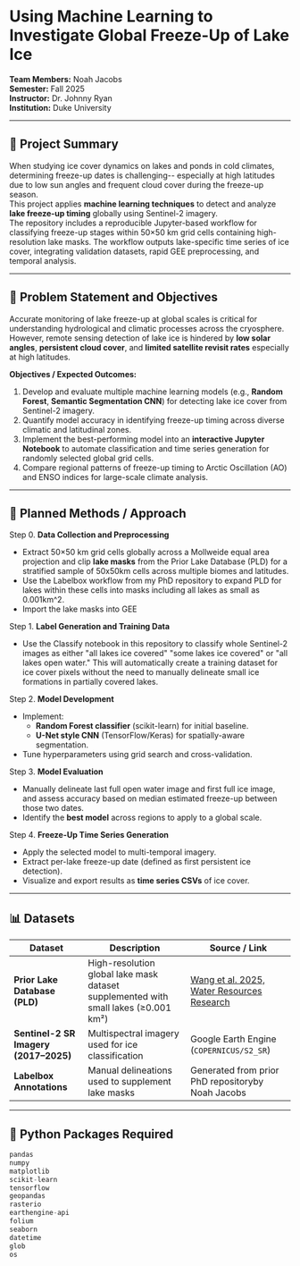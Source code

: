 # Using Machine Learning to Investigate Global Freeze-Up of Lake Ice

**Team Members:** Noah Jacobs  
**Semester:** Fall 2025  
**Instructor:** Dr. Johnny Ryan  
**Institution:** Duke University 

---

## 🧊 Project Summary
When studying ice cover dynamics on lakes and ponds in cold climates, determining freeze-up dates is challenging-- especially at high latitudes due to low sun angles and frequent cloud cover during the freeze-up season.  
This project applies **machine learning techniques** to detect and analyze **lake freeze-up timing** globally using Sentinel-2 imagery.  
The repository includes a reproducible Jupyter-based workflow for classifying freeze-up stages within 50×50 km grid cells containing high-resolution lake masks. The workflow outputs lake-specific time series of ice cover, integrating validation datasets, rapid GEE preprocessing, and temporal analysis.

---

## 🎯 Problem Statement and Objectives
Accurate monitoring of lake freeze-up at global scales is critical for understanding hydrological and climatic processes across the cryosphere. However, remote sensing detection of lake ice is hindered by **low solar angles**, **persistent cloud cover**, and **limited satellite revisit rates** especially at high latitudes.

**Objectives / Expected Outcomes:**
1. Develop and evaluate multiple machine learning models (e.g., **Random Forest**, **Semantic Segmentation CNN**) for detecting lake ice cover from Sentinel-2 imagery.  
2. Quantify model accuracy in identifying freeze-up timing across diverse climatic and latitudinal zones.  
3. Implement the best-performing model into an **interactive Jupyter Notebook** to automate classification and time series generation for randomly selected global grid cells.  
4. Compare regional patterns of freeze-up timing to Arctic Oscillation (AO) and ENSO indices for large-scale climate analysis.

---

## 🔎 Planned Methods / Approach

Step 0. **Data Collection and Preprocessing**
   - Extract 50×50 km grid cells globally across a Mollweide equal area projection and clip **lake masks** from the Prior Lake Database (PLD) for a stratified sample of 50x50km cells across multiple biomes and latitudes.
   - Use the Labelbox workflow from my PhD repository to expand PLD for lakes within these cells into masks including all lakes as small as 0.001km^2.
   - Import the lake masks into GEE

Step 1. **Label Generation and Training Data**
   - Use the Classify notebook in this repository to classify whole Sentinel-2 images as either "all lakes ice covered" "some lakes ice covered" or "all lakes open water."  This will automatically create a training dataset for ice cover pixels without the need to manually delineate small ice formations in partially covered lakes.

Step 2. **Model Development**
   - Implement:
     - **Random Forest classifier** (scikit-learn) for initial baseline.
     - **U-Net style CNN** (TensorFlow/Keras) for spatially-aware segmentation.
   - Tune hyperparameters using grid search and cross-validation.

Step 3. **Model Evaluation**
   - Manually delineate last full open water image and first full ice image, and assess accuracy based on median estimated freeze-up between those two dates.
   - Identify the **best model** across regions to apply to a global scale.

Step 4. **Freeze-Up Time Series Generation**
   - Apply the selected model to multi-temporal imagery.
   - Extract per-lake freeze-up date (defined as first persistent ice detection).
   - Visualize and export results as **time series CSVs** of ice cover.

---

## 📊 Datasets

| Dataset | Description | Source / Link |
|----------|--------------|----------------|
| **Prior Lake Database (PLD)** | High-resolution global lake mask dataset supplemented with small lakes (≥0.001 km²) | [Wang et al. 2025, Water Resources Research](https://doi.org/10.1029/2023WR036896) |
| **Sentinel-2 SR Imagery (2017–2025)** | Multispectral imagery used for ice classification | Google Earth Engine (`COPERNICUS/S2_SR`) |
| **Labelbox Annotations** | Manual delineations used to supplement lake masks | Generated from prior PhD repositoryby Noah Jacobs |

---

## 🐍 Python Packages Required

```python
pandas
numpy
matplotlib
scikit-learn
tensorflow
geopandas
rasterio
earthengine-api
folium
seaborn
datetime
glob
os
```
